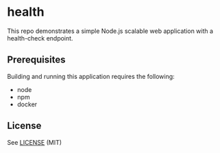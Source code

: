 # health
This repo demonstrates a simple Node.js scalable web application with a health-check endpoint.

## Prerequisites
Building and running this application requires the following:

- node
- npm
- docker

## License

See [LICENSE](LICENSE) (MIT)
